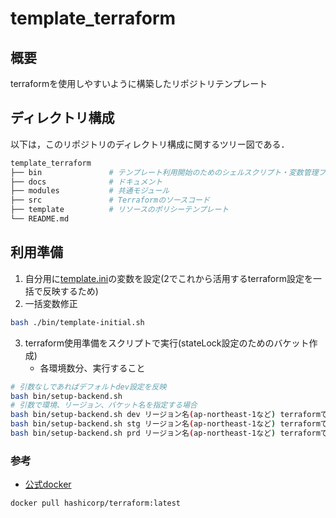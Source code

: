 # template_terraform

## 概要

terraformを使用しやすいように構築したリポジトリテンプレート

## ディレクトリ構成

以下は，このリポジトリのディレクトリ構成に関するツリー図である．

```sh
template_terraform
├── bin               # テンプレート利用開始のためのシェルスクリプト・変数管理ファイル
├── docs              # ドキュメント
├── modules           # 共通モジュール
├── src               # Terraformのソースコード
├── template          # リソースのポリシーテンプレート
└── README.md
```

## 利用準備

1. 自分用に[template.ini](bin/template.ini)の変数を設定(2でこれから活用するterraform設定を一括で反映するため)
2. 一括変数修正

```sh
bash ./bin/template-initial.sh
```

3. terraform使用準備をスクリプトで実行(stateLock設定のためのバケット作成)
   - 各環境数分、実行すること

```sh
# 引数なしであればデフォルトdev設定を反映
bash bin/setup-backend.sh
# 引数で環境、リージョン、バケット名を指定する場合
bash bin/setup-backend.sh dev リージョン名(ap-northeast-1など) terraformで使用するバケット名
bash bin/setup-backend.sh stg リージョン名(ap-northeast-1など) terraformで使用するバケット名
bash bin/setup-backend.sh prd リージョン名(ap-northeast-1など) terraformで使用するバケット名
```

### 参考

- [公式docker](https://hub.docker.com/r/hashicorp/terraform)

```sh
docker pull hashicorp/terraform:latest
```
